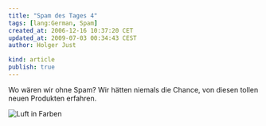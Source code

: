 ```yaml
---
title: "Spam des Tages 4"
tags: [lang:German, Spam]
created_at: 2006-12-16 10:37:20 CET
updated_at: 2009-07-03 00:34:43 CEST
author: Holger Just

kind: article
publish: true
---
```


Wo wären wir ohne Spam? Wir hätten niemals die Chance, von diesen tollen neuen Produkten erfahren.

![Luft in Farben](/media/2006/luft_in_farben.gif)